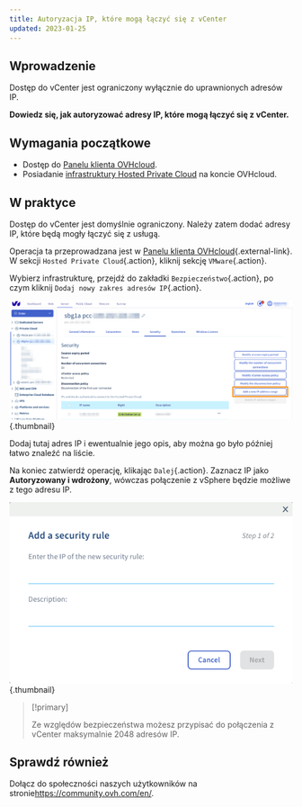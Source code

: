 ```yaml
---
title: Autoryzacja IP, które mogą łączyć się z vCenter
updated: 2023-01-25
---
```


## Wprowadzenie

Dostęp do vCenter jest ograniczony wyłącznie do uprawnionych adresów IP.

**Dowiedz się, jak autoryzować adresy IP, które mogą łączyć się z vCenter.**

## Wymagania początkowe

* Dostęp do [Panelu klienta OVHcloud](https://www.ovh.com/auth/?action=gotomanager&from=https://www.ovh.pl/&ovhSubsidiary=pl).
* Posiadanie [infrastruktury Hosted Private Cloud](https://www.ovhcloud.com/pl/enterprise/products/hosted-private-cloud/) na koncie OVHcloud.

## W praktyce

Dostęp do vCenter jest domyślnie ograniczony. Należy zatem dodać adresy IP, które będą mogły łączyć się z usługą.

Operacja ta przeprowadzana jest w [Panelu klienta OVHcloud](https://www.ovh.com/auth/?action=gotomanager&from=https://www.ovh.pl/&ovhSubsidiary=pl){.external-link}. W sekcji `Hosted Private Cloud`{.action}, kliknij sekcję `VMware`{.action}.

Wybierz infrastrukturę, przejdź do zakładki `Bezpieczeństwo`{.action}, po czym kliknij `Dodaj nowy zakres adresów IP`{.action}.

![vCenter](images/restrictIP.JPG){.thumbnail}

Dodaj tutaj adres IP i ewentualnie jego opis, aby można go było później łatwo znaleźć na liście.

Na koniec zatwierdź operację, klikając `Dalej`{.action}. Zaznacz IP jako **Autoryzowany i wdrożony**, wówczas połączenie z vSphere będzie możliwe z tego adresu IP.

![vCenter](images/restrictIP2.JPG){.thumbnail}

> [!primary]
>
> Ze względów bezpieczeństwa możesz przypisać do połączenia z vCenter maksymalnie 2048 adresów IP.
>

## Sprawdź również

Dołącz do społeczności naszych użytkowników na stronie<https://community.ovh.com/en/>.
